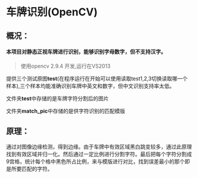 # 车牌识别(OpenCV)


## 概况：

#### 本项目对静态正视车牌进行识别，能够识别字母数字，但不支持汉字。

>使用opencv 2.9.4 开发,运行在VS2013


 提供三个测试原图**test**(在程序运行在开始可以使用读取test1,2,3切换读取哪一个样本),三个样本均能准确识别车牌中英文和数字，但中文识别支持率太低。

 文件夹**test**中存储的是车牌字符分割后的图片

 文件夹**match_pic**中存储的是供字符识别的匹配模版


 ## 原理：
 通过对图像边缘检测，得到边缘。由于车牌中有效区域黑白跳变较多，通过此原理找到有效区域并归一化。然后通过一定比例进行分割字符。最后把每个字符分割成9宫格，统计每个格中黑色所占比例，来与模版进行对比，找到误差最小的那个即是所要匹配的字符。

